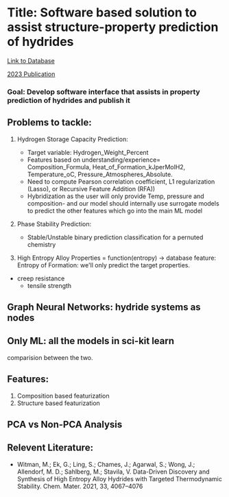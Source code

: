 # Title: Software based solution to assist structure-property prediction of hydrides

[Link to Database](https://zenodo.org/records/7324809)

[2023 Publication](https://pubs.rsc.org/en/content/articlelanding/2023/ta/d3ta02323k/unauth)

### Goal: Develop software interface that assists in property prediction of hydrides and publish it

## Problems to tackle:

1. Hydrogen Storage Capacity Prediction:

    - Target variable: Hydrogen_Weight_Percent
    - Features based on understanding/experience= Composition_Formula, Heat_of_Formation_kJperMolH2, Temperature_oC, Pressure_Atmospheres_Absolute. 
    - Need to compute Pearson correlation coefficient, L1 regularization (Lasso), or Recursive Feature Addition (RFA)) 
    - Hybridization as the user will only provide Temp, pressure and composition- and our model should internally use surrogate models to predict the other features which go into the main ML model

2. Phase Stability Prediction:
    - Stable/Unstable binary prediction classification for a pernuted chemistry

3. High Entropy Alloy Properties = function(entropy) -> database feature: Entropy of Formation: we'll only predict the target properties.
- creep resistance
    - tensile strength

## Graph Neural Networks: hydride systems as nodes

## Only ML: all the models in sci-kit learn
comparision between the two.

## Features:
1. Composition based featurization
2. Structure based featurization

## PCA vs Non-PCA Analysis
## Relevent Literature:
- Witman, M.; Ek, G.; Ling, S.; Chames, J.; Agarwal, S.; Wong, J.; Allendorf, M. D.; Sahlberg, M.; Stavila, V. 
Data-Driven Discovery and Synthesis of High Entropy Alloy Hydrides with Targeted Thermodynamic Stability.
Chem. Mater. 2021, 33, 4067–4076


